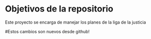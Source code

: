 # Objetivos de la repositorio

Este proyecto se encarga de manejar los planes de la liga de la justicia

#Estos cambios son nuevos desde github!
